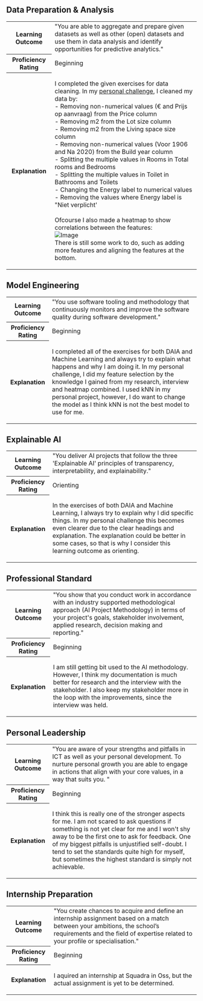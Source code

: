 ## Data Preparation & Analysis
<table>
  <tr>
    <th><strong>Learning Outcome</strong></th>
    <td>"You are able to aggregate and prepare given datasets as well as other (open) datasets and use them in data analysis and identify opportunities for predictive analytics."</td>
  </tr>
  <tr>
    <th><strong>Proficiency Rating</strong></th>
    <td>Beginning</td>
  </tr>
  <tr>
    <th><strong>Explanation</strong></th>
    <td>
        <p>
          I completed the given exercises for data cleaning. In my <a href="https://github.com/Arthur-Brouwers/ArthurBrouwersS4AI/blob/main/Documentation/Personal%20Challenge/Home%20appraisal.ipynb">personal challenge</a>, I cleaned my data by:</br>
            - Removing non-numerical values (€ and Prijs op aanvraag) from the Price column </br>
            - Removing m2 from the Lot size column</br>
            - Removing m2 from the Living space size column</br>
            - Removing non-numerical values (Voor 1906 and Na 2020) from the Build year column</br>
            - Splitting the multiple values in Rooms in Total rooms and Bedrooms</br>
            - Splitting the multiple values in Toilet in Bathrooms and Toilets</br>
            - Changing the Energy label to numerical values</br>
            - Removing the values where Energy label is "Niet verplicht'</br>
          </br>
          Ofcourse I also made a heatmap to show correlations between the features: </br>
          <img src="https://github.com/Arthur-Brouwers/ArthurBrouwersS4AI/assets/124791770/c8bee735-5e6d-4cb7-99b4-a391494dfab3" alt="Image"></br>
          There is still some work to do, such as adding more features and aligning the features at the bottom.
  </tr>
</table>

## Model Engineering
<table>
  <tr>
    <th><strong>Learning Outcome</strong></th>
    <td>"You use software tooling and methodology that continuously monitors and improve the software quality during software development."</td>
  </tr>
  <tr>
    <th><strong>Proficiency Rating</strong></th>
    <td>Beginning</td>
  </tr>
  <tr>
    <th><strong>Explanation</strong></th>
    <td>
        <p>
          I completed all of the exercises for both DAIA and Machine Learning and always try to explain what happens and why I am doing it. In my personal challenge, I did my feature selection by the knowledge I gained from my research, interview and heatmap combined. I used kNN in my personal project, however, I do want to change the model as I think kNN is not the best model to use for me. 

  </tr>
</table>

## Explainable AI
<table>
  <tr>
    <th><strong>Learning Outcome</strong></th>
    <td>"You deliver AI projects that follow the three 'Explainable AI' principles of transparency, interpretability, and explainability."</td>
  </tr>
  <tr>
    <th><strong>Proficiency Rating</strong></th>
    <td>Orienting</td>
  </tr>
  <tr>
    <th><strong>Explanation</strong></th>
    <td>
        <p>
          In the exercises of both DAIA and Machine Learning, I always try to explain why I did specific things. In my personal challenge this becomes even clearer due to the clear headings and explanation. The explanation could be better in some cases, so that is why I consider this learning outcome as orienting.
        </p>
    </td>
  </tr>
</table>

## Professional Standard
<table>
  <tr>
    <th><strong>Learning Outcome</strong></th>
    <td>"You show that you conduct work in accordance with an industry supported methodological approach (AI Project Methodology) in terms of your project's goals, stakeholder involvement, applied research, decision making and reporting."</td>
  </tr>
  <tr>
    <th><strong>Proficiency Rating</strong></th>
    <td>Beginning</td>
  </tr>
  <tr>
    <th><strong>Explanation</strong></th>
    <td>
        <p>
         I am still getting bit used to the AI methodology. However, I think my documentation is much better for research and the interview with the stakeholder. I also keep my stakeholder more in the loop with the improvements, since the interview was held. 
        </p>
    </td>
  </tr>
</table>

## Personal Leadership
<table>
  <tr>
    <th><strong>Learning Outcome</strong></th>
    <td>"You are aware of your strengths and pitfalls in ICT as well as your personal development. To nurture personal growth you are able to engage in actions that align with your core values, in a way that suits you. "</td>
  </tr>
  <tr>
    <th><strong>Proficiency Rating</strong></th>
    <td>Beginning</td>
  </tr>
  <tr>
    <th><strong>Explanation</strong></th>
    <td>
        <p>          
          I think this is really one of the stronger aspects for me. I am not scared to ask questions if something is not yet clear for me and I won't shy away to be the first one to ask for feedback. One of my biggest pitfalls is unjustified self-doubt. I tend to set the standards quite high for myself, but sometimes the highest standard is simply not achievable. 
        </p>
    </td>
  </tr>
</table>

## Internship Preparation
<table>
  <tr>
    <th><strong>Learning Outcome</strong></th>
    <td>"You create chances to acquire and define an internship assignment based on a match between your ambitions, the school’s requirements and the field of expertise related to your profile or specialisation."</td>
  </tr>
  <tr>
    <th><strong>Proficiency Rating</strong></th>
    <td>Beginning</td>
  </tr>
  <tr>
    <th><strong>Explanation</strong></th>
    <td>
        <p>          
          I aquired an internship at Squadra in Oss, but the actual assignment is yet to be determined.
        </p>
    </td>
  </tr>
</table>
